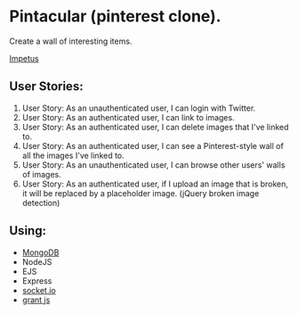 # Pintacular (pinterest clone).
Create a wall of interesting items.

[Impetus](http://www.freecodecamp.com/challenges/build-a-pinterest-clone)

## User Stories:
1. User Story: As an unauthenticated user, I can login with Twitter.
2. User Story: As an authenticated user, I can link to images.
3. User Story: As an authenticated user, I can delete images that I've linked to.
4. User Story: As an authenticated user, I can see a Pinterest-style wall of all the images I've linked to.
5. User Story: As an unauthenticated user, I can browse other users' walls of images.
6. User Story: As an authenticated user, if I upload an image that is broken, it will be replaced by a placeholder image. (jQuery broken image detection)

## Using:
* [MongoDB](https://www.npmjs.com/package/mongodb)
* NodeJS
* EJS
* Express
* [socket.io](https://github.com/socketio/socket.io)
* [grant js](https://github.com/simov/grant)
